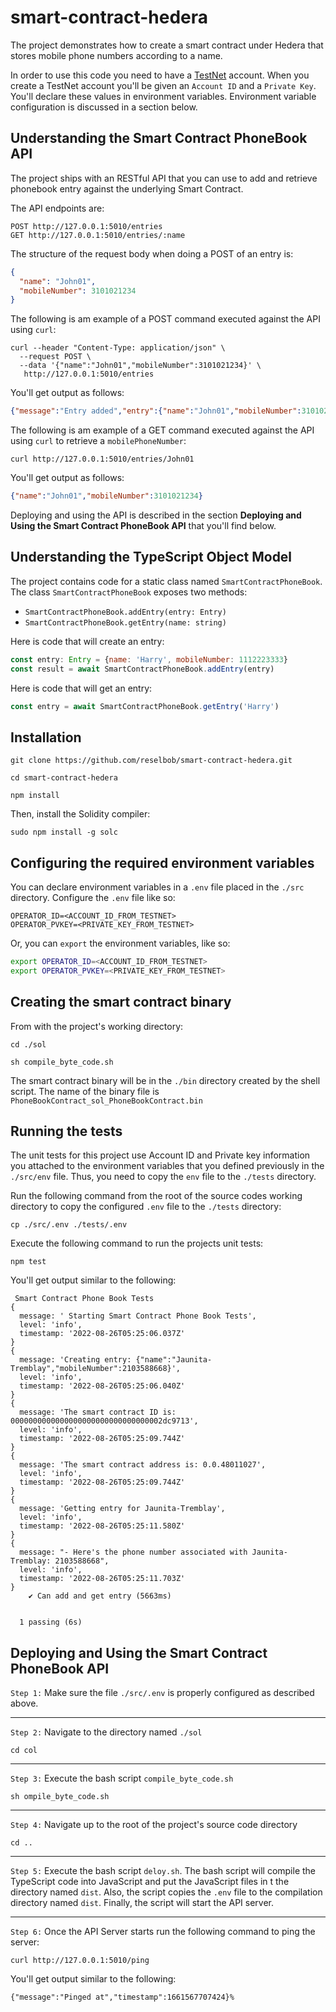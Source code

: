 # smart-contract-hedera
The project demonstrates how to create a smart contract under Hedera that stores mobile phone numbers according to a name.

In order to use this code you need to have a [TestNet](https://docs.hedera.com/guides/testnet) account. When you create a TestNet account you'll be given an `Account ID` and a `Private Key`. You'll 
declare these values in environment variables. Environment variable configuration is discussed in a section below.

## Understanding the Smart Contract PhoneBook API

The project ships with an RESTful API that you can use to add and retrieve phonebook entry against the underlying Smart Contract.

The API endpoints are:

```
POST http://127.0.0.1:5010/entries
GET http://127.0.0.1:5010/entries/:name
```

The structure of the request body when doing a POST of an entry is:

```JSON
{
  "name": "John01",
  "mobileNumber": 3101021234
}

```

The following is am example of a POST command executed against the API using `curl`:

```
curl --header "Content-Type: application/json" \
  --request POST \
  --data '{"name":"John01","mobileNumber":3101021234}' \
   http://127.0.0.1:5010/entries
```

You'll get output as follows:

```JSON
{"message":"Entry added","entry":{"name":"John01","mobileNumber":3101021234}}
```

The following is am example of a GET command executed against the API using `curl` to retrieve a `mobilePhoneNumber`:

```
curl http://127.0.0.1:5010/entries/John01
```

You'll get output as follows:

```JSON
{"name":"John01","mobileNumber":3101021234}
```


Deploying and using the API is described in the section **Deploying and Using the Smart Contract PhoneBook API** that you'll find below.

## Understanding the TypeScript Object Model

The project contains code for a static class named `SmartContractPhoneBook`. The class `SmartContractPhoneBook` exposes two methods:

* `SmartContractPhoneBook.addEntry(entry: Entry)`
* `SmartContractPhoneBook.getEntry(name: string)`

Here is code that will create an entry:

```javascript
const entry: Entry = {name: 'Harry', mobileNumber: 1112223333}
const result = await SmartContractPhoneBook.addEntry(entry)
```

Here is code that will get an entry:

```javascript
const entry = await SmartContractPhoneBook.getEntry('Harry')
```

## Installation

`git clone https://github.com/reselbob/smart-contract-hedera.git`

`cd smart-contract-hedera`

`npm install`

Then, install the Solidity compiler:

`sudo npm install -g solc`


## Configuring the required environment variables

You can declare environment variables in a `.env` file placed in the `./src` directory. Configure the `.env` file like so:

```
OPERATOR_ID=<ACCOUNT_ID_FROM_TESTNET>
OPERATOR_PVKEY=<PRIVATE_KEY_FROM_TESTNET>
```

Or, you can `export` the environment variables, like so:

```bash
export OPERATOR_ID=<ACCOUNT_ID_FROM_TESTNET>
export OPERATOR_PVKEY=<PRIVATE_KEY_FROM_TESTNET>

```

## Creating the smart contract binary

From with the project's working directory:

```
cd ./sol

sh compile_byte_code.sh
```

The smart contract binary will be in the `./bin` directory created by the shell script. The name of the binary file is 
`PhoneBookContract_sol_PhoneBookContract.bin`

## Running the tests

The unit tests for this project use Account ID and Private key information you attached to the environment variables that you defined previously in the `./src/env` file. Thus, you need to copy the `env` file to the `./tests` directory. 

Run the following command from the root of the source codes working directory to copy the configured `.env` file to the `./tests` directory:

```
cp ./src/.env ./tests/.env
```

Execute the following command to run the projects unit tests:

`npm test`

You'll get output similar to the following:

```
 Smart Contract Phone Book Tests
{
  message: ' Starting Smart Contract Phone Book Tests',
  level: 'info',
  timestamp: '2022-08-26T05:25:06.037Z'
}
{
  message: 'Creating entry: {"name":"Jaunita-Tremblay","mobileNumber":2103588668}',
  level: 'info',
  timestamp: '2022-08-26T05:25:06.040Z'
}
{
  message: 'The smart contract ID is: 0000000000000000000000000000000002dc9713',
  level: 'info',
  timestamp: '2022-08-26T05:25:09.744Z'
}
{
  message: 'The smart contract address is: 0.0.48011027',
  level: 'info',
  timestamp: '2022-08-26T05:25:09.744Z'
}
{
  message: 'Getting entry for Jaunita-Tremblay',
  level: 'info',
  timestamp: '2022-08-26T05:25:11.580Z'
}
{
  message: "- Here's the phone number associated with Jaunita-Tremblay: 2103588668",
  level: 'info',
  timestamp: '2022-08-26T05:25:11.703Z'
}
    ✔ Can add and get entry (5663ms)


  1 passing (6s)

```

## Deploying and Using the Smart Contract PhoneBook API

`Step 1:` Make sure the file `./src/.env` is properly configured as described above.

---

`Step 2:` Navigate to the directory named `./sol` 

```
cd col
```

---

`Step 3:` Execute the bash script `compile_byte_code.sh`

```
sh ompile_byte_code.sh

```

---

`Step 4:` Navigate up to the root of the project's source code directory

```
cd ..
```

---

`Step 5:` Execute the bash script `deloy.sh`. The bash script will compile the TypeScript code into JavaScript and put the JavaScript files in t
the directory named `dist`. Also, the script copies the `.env` file to the compilation directory named `dist`. Finally, the script
will start the API server.

---

`Step 6:` Once the API Server starts run the following command to ping the server:

```
curl http://127.0.0.1:5010/ping
```

You'll get output similar to the following:

`{"message":"Pinged at","timestamp":1661567707424}%`
